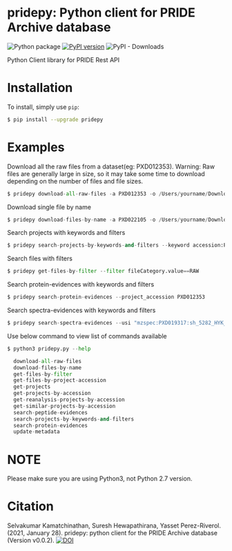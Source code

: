 # pridepy: Python client for PRIDE Archive database

![Python package](https://github.com/PRIDE-Archive/pridepy/workflows/Python%20package/badge.svg?branch=master)
[![PyPI version](https://badge.fury.io/py/pridepy.svg)](https://badge.fury.io/py/pridepy)
![PyPI - Downloads](https://img.shields.io/pypi/dm/pridepy)

Python Client library for PRIDE Rest API

# Installation
To install, simply use `pip`:

```bash
$ pip install --upgrade pridepy
```

# Examples

Download all the raw files from a dataset(eg: PXD012353).
Warning: Raw files are generally large in size, so it may take some time to download depending on the number of files and file sizes.

```python
$ pridepy download-all-raw-files -a PXD012353 -o /Users/yourname/Downloads/foldername/ -p aspera
```

Download single file by name

```python
$ pridepy download-files-by-name -a PXD022105 -o /Users/yourname/Downloads/foldername/ -f checksum.txt -p aspera
```

Search projects with keywords and filters

```python
$ pridepy search-projects-by-keywords-and-filters --keyword accession:PXD012353
```

Search files with filters

```python
$ pridepy get-files-by-filter --filter fileCategory.value==RAW
```

Search protein-evidences with keywords and filters

```python
$ pridepy search-protein-evidences --project_accession PXD012353
```

Search spectra-evidences with keywords and filters

```python
$ pridepy search-spectra-evidences --usi "mzspec:PXD019317:sh_5282_HYK_101018_Mac_D_25mM.mzML:scan:10138:YAAMVTC[UNIMOD:4]MDEAVRNITWALKR/3"
```

Use below command to view list of commands available
```python
$ python3 pridepy.py --help

  download-all-raw-files          
  download-files-by-name          
  get-files-by-filter             
  get-files-by-project-accession  
  get-projects                    
  get-projects-by-accession       
  get-reanalysis-projects-by-accession
  get-similar-projects-by-accession
  search-peptide-evidences        
  search-projects-by-keywords-and-filters
  search-protein-evidences       
  update-metadata                 

```

# NOTE

Please make sure you are using Python3, not Python 2.7 version.

# Citation

Selvakumar Kamatchinathan, Suresh Hewapathirana, Yasset Perez-Riverol. (2021, January 28). pridepy: python client for the PRIDE Archive database (Version v0.0.2). [![DOI](https://zenodo.org/badge/DOI/10.5281/zenodo.4475414.svg)](https://doi.org/10.5281/zenodo.4475414)
